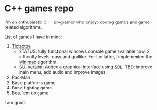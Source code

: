 # C++ games repo

I'm an enthusiastic C++ programer who enjoys coding games and game-related algorithms. 

List of games I have in mind: 
1. [Tictactoe](https://github.com/amonteir/games/tree/master/tictactoe)
   * STATUS: fully functional windows console game available now. 2 difficulty levels: easy and godlike. For the latter, I implemented the [Minimax](https://en.wikipedia.org/wiki/Minimax) algorithm.
   * [GUI version](https://github.com/amonteir/games/tree/master/tictactoe_gui): Added a graphical interface using [SDL](https://www.libsdl.org/). TBD: improve main menu, add audio and improve images.
2. Pac-Man
3. Basic platforms game
4. Basic fighting game
5. Beat 'em up game

I am groot.
